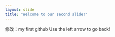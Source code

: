 ```yaml
---
layout: slide
title: "Welcome to our second slide!"
---
```

修改：my first github
Use the left arrow to go back!
